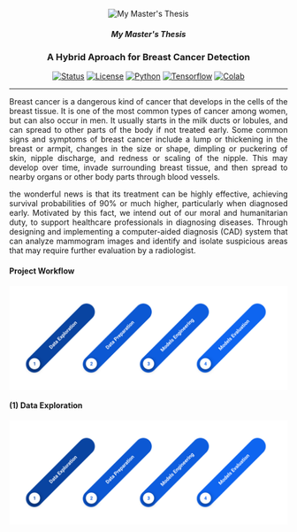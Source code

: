 <p align="center">
 <img src="https://i.imgur.com/rSyq3MW.png" alt="My Master's Thesis"></a>
 <h5 align="center" >My Master's Thesis</h5>
</p>

<h3 align="center"> A Hybrid Aproach for Breast Cancer Detection </h3>

<div align="center">

  [![Status](https://img.shields.io/badge/Status-Active-success)]()
  [![License](https://img.shields.io/badge/License-MIT-blue)](http://creativecommons.org/publicdomain/zero/1.0/)
  [![Python](https://img.shields.io/badge/Python-3.7-red)]()
  [![Tensorflow](https://img.shields.io/badge/Tensorflow-2.11-blue)]()
  [![Colab](https://colab.research.google.com/assets/colab-badge.svg)]()

</div>

---

<p align="justify">
Breast cancer is a dangerous kind of cancer that develops in the cells of the breast tissue. It is one of the most common types of cancer among women, but can also occur in men. It usually starts in the milk ducts or lobules, and can spread to other parts of the body if not treated early. Some common signs and symptoms of breast cancer include a lump or thickening in the breast or armpit, changes in the size or shape, dimpling or puckering of skin, nipple discharge, and redness or scaling of the nipple. This may develop over time, invade surrounding breast tissue, and then spread to nearby organs or other body parts through blood vessels. 
</p>
<p align="justify">
the wonderful news is that its treatment can be highly effective, achieving survival probabilities of 90% or much higher, particularly when diagnosed early. Motivated by this fact, we intend out of our moral and humanitarian duty, to support healthcare professionals in diagnosing diseases. Through designing and implementing a computer-aided diagnosis (CAD) system that can analyze mammogram images and identify and isolate suspicious areas that may require further evaluation by a radiologist. 
</p>

#### Project Workflow

<div>
 <img style="text-align: center;margin: auto;display: block" src="figures/Project-Workflow.png" width="900"/>
</div>

#### (1) Data Exploration

<div>
 <img style="text-align: center;margin: auto;display: block" src="figures/Project-Workflow.png" width="900"/>
</div>
